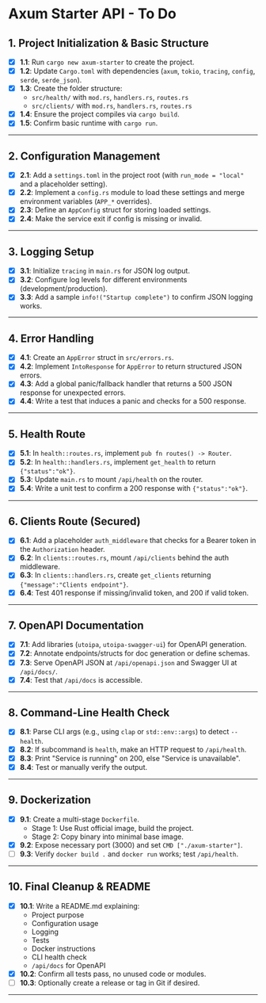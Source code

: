 # Axum Starter API - To Do

## 1. Project Initialization & Basic Structure

- [x] **1.1**: Run `cargo new axum-starter` to create the project.
- [x] **1.2**: Update `Cargo.toml` with dependencies (`axum`, `tokio`, `tracing`, `config`, `serde`, `serde_json`).
- [x] **1.3**: Create the folder structure:
  - `src/health/` with `mod.rs`, `handlers.rs`, `routes.rs`
  - `src/clients/` with `mod.rs`, `handlers.rs`, `routes.rs`
- [x] **1.4**: Ensure the project compiles via `cargo build`.
- [x] **1.5**: Confirm basic runtime with `cargo run`.

---

## 2. Configuration Management

- [x] **2.1**: Add a `settings.toml` in the project root (with `run_mode = "local"` and a placeholder setting).
- [x] **2.2**: Implement a `config.rs` module to load these settings and merge environment variables (`APP_*` overrides).
- [x] **2.3**: Define an `AppConfig` struct for storing loaded settings.
- [x] **2.4**: Make the service exit if config is missing or invalid.

---

## 3. Logging Setup

- [x] **3.1**: Initialize `tracing` in `main.rs` for JSON log output.
- [x] **3.2**: Configure log levels for different environments (development/production).
- [x] **3.3**: Add a sample `info!("Startup complete")` to confirm JSON logging works.

---

## 4. Error Handling

- [x] **4.1**: Create an `AppError` struct in `src/errors.rs`.
- [x] **4.2**: Implement `IntoResponse` for `AppError` to return structured JSON errors.
- [x] **4.3**: Add a global panic/fallback handler that returns a 500 JSON response for unexpected errors.
- [x] **4.4**: Write a test that induces a panic and checks for a 500 response.

---

## 5. Health Route

- [x] **5.1**: In `health::routes.rs`, implement `pub fn routes() -> Router`.
- [x] **5.2**: In `health::handlers.rs`, implement `get_health` to return `{"status":"ok"}`.
- [x] **5.3**: Update `main.rs` to mount `/api/health` on the router.
- [x] **5.4**: Write a unit test to confirm a 200 response with `{"status":"ok"}`.

---

## 6. Clients Route (Secured)

- [x] **6.1**: Add a placeholder `auth_middleware` that checks for a Bearer token in the `Authorization` header.
- [x] **6.2**: In `clients::routes.rs`, mount `/api/clients` behind the auth middleware.
- [x] **6.3**: In `clients::handlers.rs`, create `get_clients` returning `{"message":"Clients endpoint"}`.
- [x] **6.4**: Test 401 response if missing/invalid token, and 200 if valid token.

---

## 7. OpenAPI Documentation

- [x] **7.1**: Add libraries (`utoipa`, `utoipa-swagger-ui`) for OpenAPI generation.
- [x] **7.2**: Annotate endpoints/structs for doc generation or define schemas.
- [x] **7.3**: Serve OpenAPI JSON at `/api/openapi.json` and Swagger UI at `/api/docs/`.
- [x] **7.4**: Test that `/api/docs` is accessible.

---

## 8. Command-Line Health Check

- [x] **8.1**: Parse CLI args (e.g., using `clap` or `std::env::args`) to detect `-- health`.
- [x] **8.2**: If subcommand is `health`, make an HTTP request to `/api/health`.
- [x] **8.3**: Print "Service is running" on 200, else "Service is unavailable".
- [x] **8.4**: Test or manually verify the output.

---

## 9. Dockerization

- [x] **9.1**: Create a multi-stage `Dockerfile`.
  - Stage 1: Use Rust official image, build the project.
  - Stage 2: Copy binary into minimal base image.
- [x] **9.2**: Expose necessary port (3000) and set `CMD ["./axum-starter"]`.
- [ ] **9.3**: Verify `docker build .` and `docker run` works; test `/api/health`.

---

## 10. Final Cleanup & README

- [x] **10.1**: Write a README.md explaining:
  - Project purpose
  - Configuration usage
  - Logging
  - Tests
  - Docker instructions
  - CLI health check
  - `/api/docs` for OpenAPI
- [x] **10.2**: Confirm all tests pass, no unused code or modules.
- [ ] **10.3**: Optionally create a release or tag in Git if desired.

---
